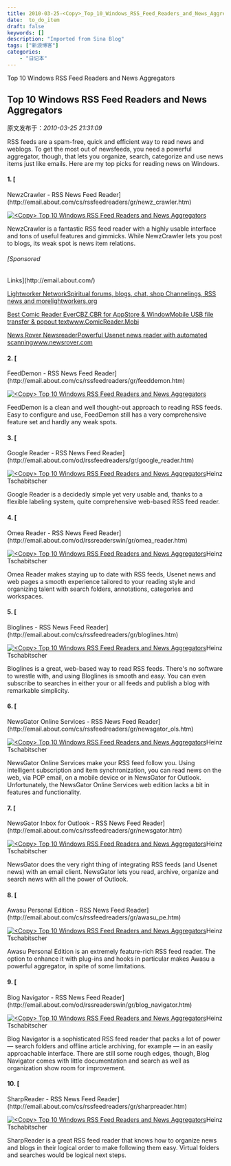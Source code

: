 ```yaml
---
title: 2010-03-25-<Copy>_Top_10_Windows_RSS_Feed_Readers_and_News_Aggregators
date:  to_do_item
draft: false
keywords: []
description: "Imported from Sina Blog"
tags: ["新浪博客"]
categories: 
    - "日记本"
---
```

<Copy> Top 10 Windows RSS Feed Readers and News Aggregators
## <Copy> Top 10 Windows RSS Feed Readers and News Aggregators

 原文发布于：*2010-03-25 21:31:09*

RSS feeds are a spam-free, quick and efficient way to read news
and weblogs. To get the most out of newsfeeds, you need a powerful
aggregator, though, that lets you organize, search, categorize and
use news items just like emails. Here are my top picks for reading
news on Windows.

#### 1. [
NewzCrawler - RSS News Feed Reader](http&#58;//email.about.com/cs/rssfeedreaders/gr/newz_crawler.htm)

[![&lt;Copy&gt;&nbsp;<wbr>Top&nbsp;<wbr>10&nbsp;<wbr>Windows&nbsp;<wbr>RSS&nbsp;<wbr>Feed&nbsp;<wbr>Readers&nbsp;<wbr>and&nbsp;<wbr>News&nbsp;<wbr>Aggregators](http&#58;//z.about.com/d/email/1/6/_/M/2/newz_crawler200.png)](http&#58;//z.about.com/d/email/1/0/_/M/2/newz_crawler200.png)

NewzCrawler is a fantastic RSS feed reader with a highly usable
interface and tons of useful features and gimmicks. While
NewzCrawler lets you post to blogs, its weak spot is news item
relations.

###### [Sponsored
Links](http&#58;//email.about.com/)

[
Lightworker NetworkSpiritual forums, blogs, chat, shop Channelings,
RSS news and morelightworkers.org](http&#58;//googleads.g.doubleclick.net/aclk?sa=l&amp;ai=BPoniHGWrS4KuK5TWvAPzl-W4Aoa6mUWk5ou7CcCNtwHQ6AwQARgBIKil9wEoCTgAUOb897T7_____wFgndHUgbAFsgEPZW1haWwuYWJvdXQuY29tyAEB2gE-aHR0cDovL2VtYWlsLmFib3V0LmNvbS9vZC9yc3NyZWFkZXJzd2luL3RwL3RvcF9yc3Nfd2luZG93cy5odG2AAgGpAovpjxZKkq4-qAMBuAMB6AP4A-gDsAL1AwgEAAT1AwAAABA&amp;num=1&amp;sig=AGiWqtxXP_QLkFMCLqUsoDb5HV0vXBUVSw&amp;client=ca-primedia-premium_js&amp;adurl=http&#58;//lightworkers.org)

[
Best Comic Reader EverCBZ,CBR for AppStore &
WindowMobile USB file transfer & popout
textwww.ComicReader.Mobi](http&#58;//googleads.g.doubleclick.net/aclk?sa=l&amp;ai=B7ABsHGWrS4KuK5TWvAPzl-W4AvD16ocB7quM4A3AjbcB0IYDEAIYAiCopfcBKAk4AFCP_cPRAmCd0dSBsAWyAQ9lbWFpbC5hYm91dC5jb23IAQHaAT5odHRwOi8vZW1haWwuYWJvdXQuY29tL29kL3Jzc3JlYWRlcnN3aW4vdHAvdG9wX3Jzc193aW5kb3dzLmh0bagDAbgDAegD-APoA7AC9QMIBAAE9QMAAAAQ&amp;num=2&amp;sig=AGiWqtzIy2g_kkv7eoVtne6TRyzaYVV-lg&amp;client=ca-primedia-premium_js&amp;adurl=http&#58;//comicreader.mobi%3FSource%3Dgoogle)

[
News Rover NewsreaderPowerful Usenet news reader with automated
scanningwww.newsrover.com](http&#58;//googleads.g.doubleclick.net/aclk?sa=l&amp;ai=BWSkEHGWrS4KuK5TWvAPzl-W4Asfgv2qpusfAC8CNtwGQvwUQAxgDIKil9wEoCTgAUPbY2e_9_____wFgndHUgbAFsgEPZW1haWwuYWJvdXQuY29tyAEB2gE-aHR0cDovL2VtYWlsLmFib3V0LmNvbS9vZC9yc3NyZWFkZXJzd2luL3RwL3RvcF9yc3Nfd2luZG93cy5odG2AAgGoAwG4AwHoA_gD6AOwAvUDCAQABPUDAAAAEA&amp;num=3&amp;sig=AGiWqtxJsJWTWmEWpfCRrbnFATIcBv1AWg&amp;client=ca-primedia-premium_js&amp;adurl=http&#58;//www.newsrover.com)

#### 2. [
FeedDemon - RSS News Feed Reader](http&#58;//email.about.com/cs/rssfeedreaders/gr/feeddemon.htm)

[![&lt;Copy&gt;&nbsp;<wbr>Top&nbsp;<wbr>10&nbsp;<wbr>Windows&nbsp;<wbr>RSS&nbsp;<wbr>Feed&nbsp;<wbr>Readers&nbsp;<wbr>and&nbsp;<wbr>News&nbsp;<wbr>Aggregators](http&#58;//z.about.com/d/email/1/6/a/M/2/feeddemon200__2_0.png)](http&#58;//z.about.com/d/email/1/0/a/M/2/feeddemon200__2_0.png)

FeedDemon is a clean and well thought-out approach to reading
RSS feeds. Easy to configure and use, FeedDemon still has a very
comprehensive feature set and hardly any weak spots.

#### 3. [
Google Reader - RSS News Feed Reader](http&#58;//email.about.com/od/rssfeedreaders/gr/google_reader.htm)

[![&lt;Copy&gt;&nbsp;<wbr>Top&nbsp;<wbr>10&nbsp;<wbr>Windows&nbsp;<wbr>RSS&nbsp;<wbr>Feed&nbsp;<wbr>Readers&nbsp;<wbr>and&nbsp;<wbr>News&nbsp;<wbr>Aggregators](http&#58;//z.about.com/d/email/1/6/u/p/2/google_reader200__090707.png)](http&#58;//z.about.com/d/email/1/0/u/p/2/google_reader200__090707.png)Heinz
Tschabitscher

Google Reader is a decidedly simple yet very usable and, thanks
to a flexible labeling system, quite comprehensive web-based RSS
feed reader.

#### 4. [
Omea Reader - RSS News Feed Reader](http&#58;//email.about.com/od/rssreaderswin/gr/omea_reader.htm)

[![&lt;Copy&gt;&nbsp;<wbr>Top&nbsp;<wbr>10&nbsp;<wbr>Windows&nbsp;<wbr>RSS&nbsp;<wbr>Feed&nbsp;<wbr>Readers&nbsp;<wbr>and&nbsp;<wbr>News&nbsp;<wbr>Aggregators](http&#58;//z.about.com/d/email/1/6/Q/t/2/omea_reader200__2_0.png)](http&#58;//z.about.com/d/email/1/0/Q/t/2/omea_reader200__2_0.png)Heinz
Tschabitscher

Omea Reader makes staying up to date with RSS feeds, Usenet news
and web pages a smooth experience tailored to your reading style
and organizing talent with search folders, annotations, categories
and workspaces.

#### 5. [
Bloglines - RSS News Feed Reader](http&#58;//email.about.com/cs/rssfeedreaders/gr/bloglines.htm)

[![&lt;Copy&gt;&nbsp;<wbr>Top&nbsp;<wbr>10&nbsp;<wbr>Windows&nbsp;<wbr>RSS&nbsp;<wbr>Feed&nbsp;<wbr>Readers&nbsp;<wbr>and&nbsp;<wbr>News&nbsp;<wbr>Aggregators](http&#58;//z.about.com/d/email/1/6/O/R/2/bloglines200.png)](http&#58;//z.about.com/d/email/1/0/O/R/2/bloglines200.png)Heinz
Tschabitscher

Bloglines is a great, web-based way to read RSS feeds. There's
no software to wrestle with, and using Bloglines is smooth and
easy. You can even subscribe to searches in either your or all
feeds and publish a blog with remarkable simplicity.

#### 6. [
NewsGator Online Services - RSS News Feed Reader](http&#58;//email.about.com/cs/rssfeedreaders/gr/newsgator_ols.htm)

[![&lt;Copy&gt;&nbsp;<wbr>Top&nbsp;<wbr>10&nbsp;<wbr>Windows&nbsp;<wbr>RSS&nbsp;<wbr>Feed&nbsp;<wbr>Readers&nbsp;<wbr>and&nbsp;<wbr>News&nbsp;<wbr>Aggregators](http&#58;//z.about.com/d/email/1/6/T/t/2/newsgator_online_services200_1004.png)](http&#58;//z.about.com/d/email/1/0/T/t/2/newsgator_online_services200_1004.png)Heinz
Tschabitscher

NewsGator Online Services make your RSS feed follow you. Using
intelligent subscription and item synchronization, you can read
news on the web, via POP email, on a mobile device or in NewsGator
for Outlook. Unfortunately, the NewsGator Online Services web
edition lacks a bit in features and functionality.

#### 7. [
NewsGator Inbox for Outlook - RSS News Feed Reader](http&#58;//email.about.com/cs/rssfeedreaders/gr/newsgator.htm)

[![&lt;Copy&gt;&nbsp;<wbr>Top&nbsp;<wbr>10&nbsp;<wbr>Windows&nbsp;<wbr>RSS&nbsp;<wbr>Feed&nbsp;<wbr>Readers&nbsp;<wbr>and&nbsp;<wbr>News&nbsp;<wbr>Aggregators](http&#58;//z.about.com/d/email/1/6/Q/j/2/newsgator200.png)](http&#58;//z.about.com/d/email/1/0/Q/j/2/newsgator200.png)Heinz
Tschabitscher

NewsGator does the very right thing of integrating RSS feeds
(and Usenet news) with an email client. NewsGator lets you read,
archive, organize and search news with all the power of
Outlook.

#### 8. [
Awasu Personal Edition - RSS News Feed Reader](http&#58;//email.about.com/cs/rssfeedreaders/gr/awasu_pe.htm)

[![&lt;Copy&gt;&nbsp;<wbr>Top&nbsp;<wbr>10&nbsp;<wbr>Windows&nbsp;<wbr>RSS&nbsp;<wbr>Feed&nbsp;<wbr>Readers&nbsp;<wbr>and&nbsp;<wbr>News&nbsp;<wbr>Aggregators](http&#58;//z.about.com/d/email/1/6/s/e/2/awasu200.png)](http&#58;//z.about.com/d/email/1/0/s/e/2/awasu200.png)Heinz
Tschabitscher

Awasu Personal Edition is an extremely feature-rich RSS feed
reader. The option to enhance it with plug-ins and hooks in
particular makes Awasu a powerful aggregator, in spite of some
limitations.

#### 9. [
Blog Navigator - RSS News Feed Reader](http&#58;//email.about.com/od/rssreaderswin/gr/blog_navigator.htm)

[![&lt;Copy&gt;&nbsp;<wbr>Top&nbsp;<wbr>10&nbsp;<wbr>Windows&nbsp;<wbr>RSS&nbsp;<wbr>Feed&nbsp;<wbr>Readers&nbsp;<wbr>and&nbsp;<wbr>News&nbsp;<wbr>Aggregators](http&#58;//z.about.com/d/email/1/6/Z/q/2/blog_navigator200__1_0.png)](http&#58;//z.about.com/d/email/1/0/Z/q/2/blog_navigator200__1_0.png)Heinz
Tschabitscher

Blog Navigator is a sophisticated RSS feed reader that packs a
lot of power — search folders and offline article archiving, for
example — in an easily approachable interface. There are still some
rough edges, though, Blog Navigator comes with little documentation
and search as well as organization show room for improvement.

#### 10. [
SharpReader - RSS News Feed Reader](http&#58;//email.about.com/cs/rssfeedreaders/gr/sharpreader.htm)

[![&lt;Copy&gt;&nbsp;<wbr>Top&nbsp;<wbr>10&nbsp;<wbr>Windows&nbsp;<wbr>RSS&nbsp;<wbr>Feed&nbsp;<wbr>Readers&nbsp;<wbr>and&nbsp;<wbr>News&nbsp;<wbr>Aggregators](http&#58;//z.about.com/d/email/1/6/V/t/2/sharpreader200.png)](http&#58;//z.about.com/d/email/1/0/V/t/2/sharpreader200.png)Heinz
Tschabitscher

SharpReader is a great RSS feed reader that knows how to
organize news and blogs in their logical order to make following
them easy. Virtual folders and searches would be logical next
steps.


